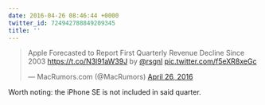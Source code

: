 ```yaml
---
date: 2016-04-26 08:46:44 +0000
twitter_id: 724942788849209345
title: ''
---
```


<blockquote class="twitter-tweet"><p lang="en" dir="ltr">Apple Forecasted to Report First Quarterly Revenue Decline Since 2003 <a href="https://t.co/N3l91aW39J">https://t.co/N3l91aW39J</a> by <a href="https://twitter.com/rsgnl?ref_src=twsrc%5Etfw">@rsgnl</a> <a href="https://t.co/f5eXR8xeGc">pic.twitter.com/f5eXR8xeGc</a></p>&mdash; MacRumors.com (@MacRumors) <a href="https://twitter.com/MacRumors/status/724941766948835328?ref_src=twsrc%5Etfw">April 26, 2016</a></blockquote>
<script async src="https://platform.twitter.com/widgets.js" charset="utf-8"></script>

Worth noting: the iPhone SE is not included in said quarter. 

